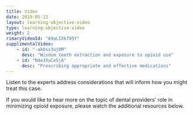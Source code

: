 ```yaml
---
title: Video 
date: 2019-05-13
layout: learning-objective-video
type: learning-objective-video
weight: 2
rimaryVideoId: "A9aLIXkf05Y"
supplimentalVideo:
    - id: "-akUss3uj0M"
      desc: "Wisdom teeth extraction and exposure to opioid use"
    - id: "N4eJXuCeSjA"
      desc: "Prescribing appropriate and effective medications"
---
```

Listen to the experts address considerations that will inform how you might treat this case.

If you would like to hear more on the topic of dental providers' role in minimizing opioid exposure, please watch the additional resources below.

